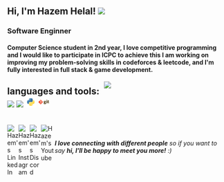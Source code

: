 <h2> Hi, I'm Hazem Helal! 
<img src="https://media0.giphy.com/media/LTGj1ANVfZwkESj0UN/200w.gif?cid=82a1493babfjoe3jghjl6yyzmiybskw7u1tpd68t53tjhpbe&rid=200w.gif&ct=g" width="20"></h2>
<h3> Software Enginner </h3>

<h4>Computer Science student in 2nd year, I love competitive programming and I would like to participate in ICPC to achieve this I am working on improving my problem-solving skills in codeforces & leetcode, and I'm fully interested in full stack & game development.</h4>

<img align='right' src="https://github.com/h4zemhel4l/H4zemHel4l/blob/main/image-asset.gif" width="280">

**languages and tools:**  
<code><img height="25" src="https://upload.wikimedia.org/wikipedia/commons/1/19/C_Logo.png"></code>
<code><img height="25" src="https://upload.wikimedia.org/wikipedia/commons/thumb/1/18/ISO_C%2B%2B_Logo.svg/306px-ISO_C%2B%2B_Logo.svg.png?20170928190710"></code>
<code><img height="25" src="https://raw.githubusercontent.com/github/explore/80688e429a7d4ef2fca1e82350fe8e3517d3494d/topics/python/python.png"></code>
<code><img height="25" src="https://raw.githubusercontent.com/github/explore/80688e429a7d4ef2fca1e82350fe8e3517d3494d/topics/git/git.png"></code>
---
<br>
<a href="https://www.linkedin.com/in/H4zemHel4l/">
  <img align="left" alt="Hazem's LinkedIn" width="26px" src="https://raw.githubusercontent.com/peterthehan/peterthehan/master/assets/linkedin.svg" />
</a>
<a href="https://www.instagram.com/h4zemhel4l">
  <img align="left" alt="Hazem's Instagram" width="26px" src="https://raw.githubusercontent.com/hussainweb/hussainweb/main/icons/instagram.png" />
</a>
<a href="https://discord.com/users/1015364718367617106">
  <img align="left" alt="Hazem's Discord" width="26px" src="https://raw.githubusercontent.com/peterthehan/peterthehan/master/assets/discord.svg" />
</a>
<a href="https://www.youtube.com/@H4zemHel4l">
  <img align="left" alt="Hazem's Youtube" width="32px" src="https://upload.wikimedia.org/wikipedia/commons/thumb/0/09/YouTube_full-color_icon_%282017%29.svg/159px-YouTube_full-color_icon_%282017%29.svg.png?20211015074811" />
</a>
<br>
<br>
<em><b>I love connecting with different people</b> so if you want to say <b>hi, I'll be happy to meet you more!</b> :)</em>





